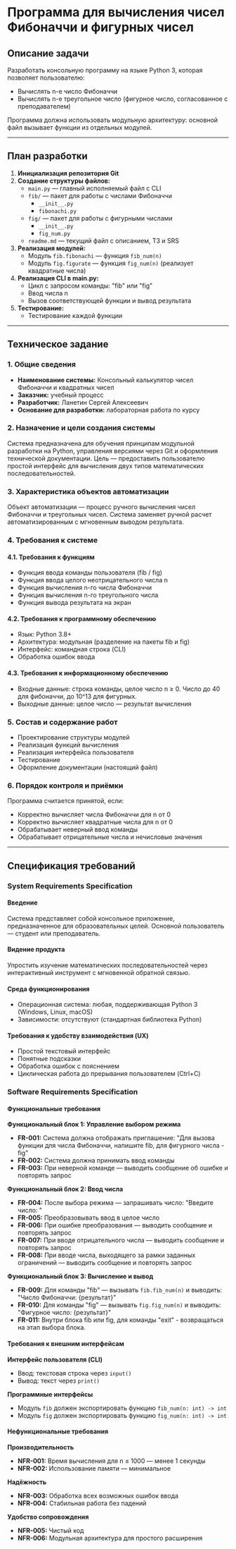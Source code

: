 # Программа для вычисления чисел Фибоначчи и фигурных чисел

## Описание задачи

Разработать консольную программу на языке Python 3, которая позволяет пользователю:
- Вычислять n-е число Фибоначчи
- Вычислять n-е треугольное число (фигурное число, согласованное с преподавателем)

Программа должна использовать модульную архитектуру: основной файл вызывает функции из отдельных модулей.

---

## План разработки

1. **Инициализация репозитория Git**
2. **Создание структуры файлов:**
   - `main.py` — главный исполняемый файл с CLI
   - `fib/` — пакет для работы с числами Фибоначчи
     - `__init__.py`
     - `fibonachi.py`
   - `fig/` — пакет для работы с фигурными числами
     - `__init__.py`
     - `fig_num.py`
   - `readme.md` — текущий файл с описанием, ТЗ и SRS
3. **Реализация модулей:**
   - Модуль `fib.fibonachi` — функция `fib_num(n)`
   - Модуль `fig.figurate` — функция `fig_num(n)` (реализует квадратные числа)
4. **Реализация CLI в main.py:**
   - Цикл с запросом команды: "fib" или "fig"
   - Ввод числа n
   - Вызов соответствующей функции и вывод результата
5. **Тестирование:**
   - Тестирование каждой функции

---

##  Техническое задание

### 1. Общие сведения
- **Наименование системы:** Консольный калькулятор чисел Фибоначчи и квадратных чисел
- **Заказчик:** учебный процесс
- **Разработчик:** Ланетин Сергей Алексеевич
- **Основание для разработки:** лабораторная работа по курсу

### 2. Назначение и цели создания системы
Система предназначена для обучения принципам модульной разработки на Python, управления версиями через Git и оформления технической документации. Цель — предоставить пользователю простой интерфейс для вычисления двух типов математических последовательностей.

### 3. Характеристика объектов автоматизации
Объект автоматизации — процесс ручного вычисления чисел Фибоначчи и треугольных чисел. Система заменяет ручной расчет автоматизированным с мгновенным выводом результата.

### 4. Требования к системе

#### 4.1. Требования к функциям
- Функция ввода команды пользователя (fib / fig)
- Функция ввода целого неотрицательного числа n
- Функция вычисления n-го числа Фибоначчи
- Функция вычисления n-го треугольного числа
- Функция вывода результата на экран

#### 4.2. Требования к программному обеспечению
- Язык: Python 3.8+
- Архитектура: модульная (разделение на пакеты fib и fig)
- Интерфейс: командная строка (CLI)
- Обработка ошибок ввода

#### 4.3. Требования к информационному обеспечению
- Входные данные: строка команды, целое число n ≥ 0. Число до 40 для фибоначчи, до 10^13 для фигурных. 
- Выходные данные: целое число — результат вычисления

### 5. Состав и содержание работ
- Проектирование структуры модулей
- Реализация функций вычисления
- Реализация интерфейса пользователя
- Тестирование
- Оформление документации (настоящий файл)

### 6. Порядок контроля и приёмки
Программа считается принятой, если:
- Корректно вычисляет числа Фибоначчи для n от 0
- Корректно вычисляет квадратные числа для n от 0
- Обрабатывает неверный ввод команды
- Обрабатывает отрицательные числа и нечисловые значения

---

##  Спецификация требований

### System Requirements Specification

#### Введение
Система представляет собой консольное приложение, предназначенное для образовательных целей. Основной пользователь — студент или преподаватель.

#### Видение продукта
Упростить изучение математических последовательностей через интерактивный инструмент с мгновенной обратной связью.

#### Среда функционирования
- Операционная система: любая, поддерживающая Python 3 (Windows, Linux, macOS)
- Зависимости: отсутствуют (стандартная библиотека Python)

#### Требования к удобству взаимодействия (UX)
- Простой текстовый интерфейс
- Понятные подсказки
- Обработка ошибок с пояснением
- Циклическая работа до прерывания пользователем (Ctrl+C)

### Software Requirements Specification

#### Функциональные требования

**Функциональный блок 1: Управление выбором режима**
- **FR-001:** Система должна отображать приглашение: "Для вызова функции для числа Фибоначчи, напишите fib, для фигурного числа - fig"
- **FR-002:** Система должна принимать ввод команды
- **FR-003:** При неверной команде — выводить сообщение об ошибке и повторять запрос

**Функциональный блок 2: Ввод числа**
- **FR-004:** После выбора режима — запрашивать число: "Введите число: "
- **FR-005:** Преобразовывать ввод в целое число
- **FR-006:** При ошибке преобразования — выводить сообщение и повторять запрос
- **FR-007:** При вводе отрицательного числа — выводить сообщение и повторять запрос
- **FR-008:** При вводе числа, выходящего за рамки заданных ограничений — выводить сообщение и повторять запрос

**Функциональный блок 3: Вычисление и вывод**
- **FR-009:** Для команды "fib" — вызывать `fib.fib_num(n)` и выводить: "Число Фибоначчи: {результат}"
- **FR-010:** Для команды "fig" — вызывать `fig.fig_num(n)` и выводить: "Фигурное число: {результат}"
- **FR-011:** Внутри блока fib или fig, для команды "exit" - возвращаться на этап выбора блока.

#### Требования к внешним интерфейсам

**Интерфейс пользователя (CLI)**
- Ввод: текстовая строка через `input()`
- Вывод: текст через `print()`

**Программные интерфейсы**
- Модуль `fib` должен экспортировать функцию `fib_num(n: int) -> int`
- Модуль `fig` должен экспортировать функцию `fig_num(n: int) -> int`

#### Нефункциональные требования

**Производительность**
- **NFR-001:** Время вычисления для n ≤ 1000 — менее 1 секунды
- **NFR-002:** Использование памяти — минимальное

**Надёжность**
- **NFR-003:** Обработка всех возможных ошибок ввода
- **NFR-004:** Стабильная работа без падений

**Удобство сопровождения**
- **NFR-005:** Чистый код
- **NFR-006:** Модульная архитектура для простого расширения